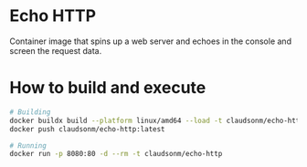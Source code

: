 # Echo HTTP

Container image that spins up a web server and echoes in the console and screen the request data.

# How to build and execute

```bash
# Building
docker buildx build --platform linux/amd64 --load -t claudsonm/echo-http .
docker push claudsonm/echo-http:latest

# Running
docker run -p 8080:80 -d --rm -t claudsonm/echo-http
```
